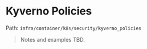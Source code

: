 # Kyverno Policies

Path: `infra/container/k8s/security/kyverno_policies`

> Notes and examples TBD.
